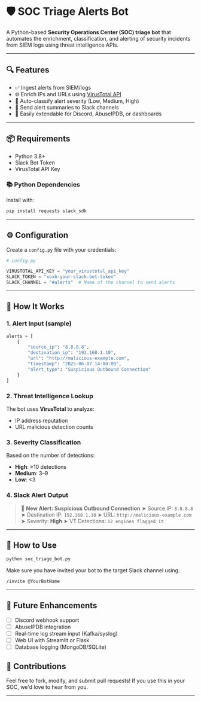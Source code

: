 # 🛡️ SOC Triage Alerts Bot

A Python-based **Security Operations Center (SOC) triage bot** that automates the enrichment, classification, and alerting of security incidents from SIEM logs using threat intelligence APIs.

---

## 🔍 Features

- ✅ Ingest alerts from SIEM/logs
- 🌐 Enrich IPs and URLs using [VirusTotal API](https://www.virustotal.com/)
- 🚦 Auto-classify alert severity (Low, Medium, High)
- 📢 Send alert summaries to Slack channels
- 🧩 Easily extendable for Discord, AbuseIPDB, or dashboards

---

## 📦 Requirements

- Python 3.8+
- Slack Bot Token
- VirusTotal API Key

### 📚 Python Dependencies

Install with:

```bash
pip install requests slack_sdk
````

---

## ⚙️ Configuration

Create a `config.py` file with your credentials:

```python
# config.py

VIRUSTOTAL_API_KEY = "your_virustotal_api_key"
SLACK_TOKEN = "xoxb-your-slack-bot-token"
SLACK_CHANNEL = "#alerts"  # Name of the channel to send alerts
```

---

## 🚀 How It Works

### 1. Alert Input (sample)

```python
alerts = [
    {
        "source_ip": "8.8.8.8",
        "destination_ip": "192.168.1.10",
        "url": "http://malicious-example.com",
        "timestamp": "2025-06-07 14:00:00",
        "alert_type": "Suspicious Outbound Connection"
    }
]
```

### 2. Threat Intelligence Lookup

The bot uses **VirusTotal** to analyze:

* IP address reputation
* URL malicious detection counts

### 3. Severity Classification

Based on the number of detections:

* **High**: ≥10 detections
* **Medium**: 3–9
* **Low**: <3

### 4. Slack Alert Output

> 🚨 **New Alert: Suspicious Outbound Connection**
> ➤ Source IP: `8.8.8.8`
> ➤ Destination IP: `192.168.1.10`
> ➤ URL: `http://malicious-example.com`
> ➤ Severity: **High**
> ➤ VT Detections: `12 engines flagged it`

---

## 📎 How to Use

```bash
python soc_triage_bot.py
```

Make sure you have invited your bot to the target Slack channel using:

```bash
/invite @YourBotName
```

---

## 🧠 Future Enhancements

* [ ] Discord webhook support
* [ ] AbuseIPDB integration
* [ ] Real-time log stream input (Kafka/syslog)
* [ ] Web UI with Streamlit or Flask
* [ ] Database logging (MongoDB/SQLite)

## 🤝 Contributions

Feel free to fork, modify, and submit pull requests! If you use this in your SOC, we'd love to hear from you.

---

